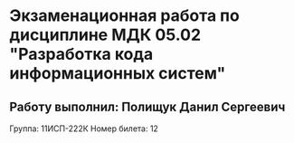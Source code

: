 # Экзаменационная работа по дисциплине МДК 05.02 "Разработка кода информационных систем"
## Работу выполнил: Полищук Данил Сергеевич
Группа: 11ИСП-222К
Номер билета: 12
